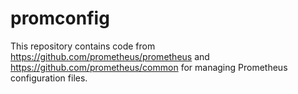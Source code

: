 # promconfig

This repository contains code from https://github.com/prometheus/prometheus and https://github.com/prometheus/common
for managing Prometheus configuration files.
